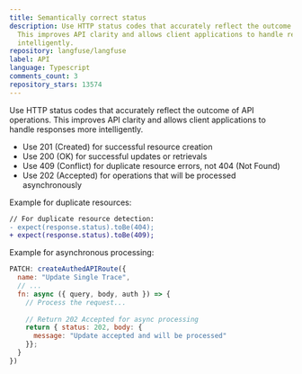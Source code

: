 ```yaml
---
title: Semantically correct status
description: Use HTTP status codes that accurately reflect the outcome of API operations.
  This improves API clarity and allows client applications to handle responses more
  intelligently.
repository: langfuse/langfuse
label: API
language: Typescript
comments_count: 3
repository_stars: 13574
---
```


Use HTTP status codes that accurately reflect the outcome of API operations. This improves API clarity and allows client applications to handle responses more intelligently.

- Use 201 (Created) for successful resource creation
- Use 200 (OK) for successful updates or retrievals
- Use 409 (Conflict) for duplicate resource errors, not 404 (Not Found)
- Use 202 (Accepted) for operations that will be processed asynchronously

Example for duplicate resources:
```diff
// For duplicate resource detection:
- expect(response.status).toBe(404);
+ expect(response.status).toBe(409);
```

Example for asynchronous processing:
```javascript
PATCH: createAuthedAPIRoute({
  name: "Update Single Trace",
  // ...
  fn: async ({ query, body, auth }) => {
    // Process the request...
    
    // Return 202 Accepted for async processing
    return { status: 202, body: { 
      message: "Update accepted and will be processed" 
    }};
  }
})
```